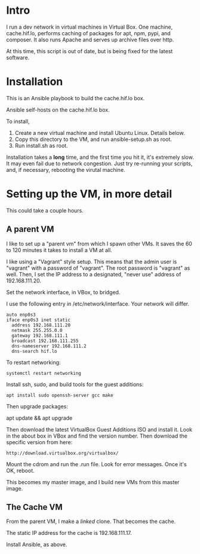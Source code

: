# Intro

I run a dev network in virtual machines in Virtual Box.
One machine, cache.hif.lo, performs caching of packages
for apt, npm, pypi, and composer.  It also runs Apache and
serves up archive files over http.

At this time, this script is out of date, but is being
fixed for the latest software.

# Installation

This is an Ansible playbook to build the cache.hif.lo box.

Ansible self-hosts on the cache.hif.lo box.  

To install,

1. Create a new virtual machine and install Ubuntu Linux. Details below.
2. Copy this directory to the VM, and run ansible-setup.sh as root.  
3. Run install.sh as root.

Installation takes a **long** time, and the first time you hit
it, it's extremely slow.  It may even fail due to network 
congestion.  Just try re-running your scripts, and, if necessary,
rebooting the virutal machine.

# Setting up the VM, in more detail 

This could take a couple hours.

## A parent VM

I like to set up a "parent vm" from which I spawn other VMs.  It saves the
60 to 120 minutes it takes to install a VM at all.

I like using a "Vagrant" style setup.  This means that the admin user is "vagrant"
with a password of "vagrant". The root password is "vagrant" as well.  Then, I 
set the IP address to a designated, "never use" address
of 192.168.111.20.  

Set the network interface, in VBox, to bridged.

I use the following entry in /etc/network/interface.
Your network will differ.

    auto enp0s3
    iface enp0s3 inet static
      address 192.168.111.20
      netmask 255.255.0.0
      gateway 192.168.111.1
      broadcast 192.168.111.255
      dns-nameserver 192.168.111.2
      dns-search hif.lo

To restart networking:

    systemctl restart networking

Install ssh, sudo, and build tools for the guest additions:

    apt install sudo openssh-server gcc make 

Then upgrade packages:

   apt update && apt upgrade

Then download the latest VirtualBox Guest Additions ISO and install it.
Look in the about box in VBox and find the version number. Then download
the specific version from here:

    http://download.virtualbox.org/virtualbox/

Mount the cdrom and run the .run file.  Look for error messages.  Once it's OK, reboot.

This becomes my master image, and I build new VMs from this master image.

## The Cache VM

From the parent VM, I make a *linked* clone. That becomes the cache.

The static IP address for the cache is 192.168.111.17.

Install Ansible, as above.

